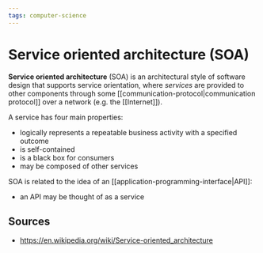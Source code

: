 ```yaml
---
tags: computer-science
---
```


# Service oriented architecture (SOA)

**Service oriented architecture** (SOA) is an architectural style of software design that supports service orientation, where _services_ are provided to other components through some [[communication-protocol|communication protocol]] over a network (e.g. the [[Internet]]).

A service has four main properties:

- logically represents a repeatable business activity with a specified outcome
- is self-contained
- is a black box for consumers
- may be composed of other services

SOA is related to the idea of an [[application-programming-interface|API]]:

- an API may be thought of as a service

## Sources

- <https://en.wikipedia.org/wiki/Service-oriented_architecture>
